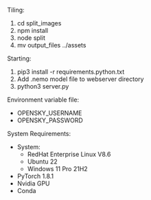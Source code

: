 Tiling:
1. cd split_images
2. npm install
3. node split
4. mv output_files ../assets

Starting:
1. pip3 install -r requirements.python.txt
2. Add .nemo model file to webserver directory
3. python3 server.py

Environment variable file:
- OPENSKY_USERNAME
- OPENSKY_PASSWORD

System Requirements:
- System:
    - RedHat Enterprise Linux V8.6
    - Ubuntu 22
    - Windows 11 Pro 21H2
- PyTorch 1.8.1
- Nvidia GPU
- Conda